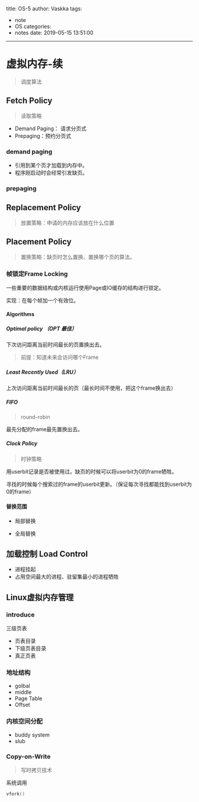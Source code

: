 title: OS-5
author: Vaskka
tags:
  - note
  - OS
categories:
  - notes
date: 2019-05-15 13:51:00
---
# 虚拟内存-续

> 调度算法

## Fetch Policy

> 读取策略

+ Demand Paging： 请求分页式
+ Prepaging：预约分页式

### demand paging

+ 引用到某个页才加载到内存中。
+ 程序刚启动时会经常引发缺页。

### prepaging

## Replacement Policy

> 放置策略：申请的内存应该放在什么位置

## Placement Policy

> 置换策略：缺页时怎么置换、置换哪个页的算法。

### 帧锁定Frame Locking

一些重要的数据结构或内核运行使用Page或IO缓存的结构进行锁定。

实现：在每个帧加一个有效位。

#### Algorithms

##### Optimal policy （OPT 最佳）

下次访问距离当前时间最长的页置换出去。

> 前提：知道未来会访问哪个Frame

##### Least Recently Used（LRU）

上次访问距离当前时间最长的页（最长时间不使用，把这个frame换出去）

##### FIFO

> round-robin

最先分配的frame最先置换出去。

##### Clock Policy

> 时钟策略

用userbit记录是否被使用过。缺页的时候可以将userbit为0的frame牺牲。

寻找的时候每个搜索过的frame的userbit更新。（保证每次寻找都能找到userbit为0的frame）

#### 替换范围

+ 局部替换

+ 全局替换

## 加载控制 Load Control

+ 进程挂起
+ 占用空间最大的进程、驻留集最小的进程牺牲

## Linux虚拟内存管理

### introduce

三级页表

+ 页表目录
+ 下级页表目录
+ 真正页表

### 地址结构

+ golbal
+ middle
+ Page Table
+ Offset

### 内核空间分配

+ buddy system
+ slub

### Copy-on-Write

> 写时拷贝技术

系统调用
```c
vfork()
```
